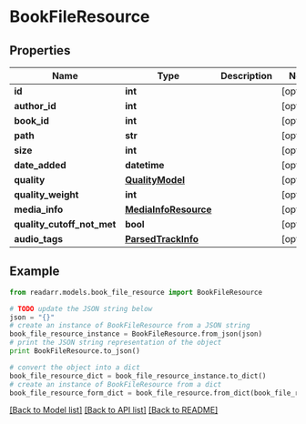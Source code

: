 # BookFileResource


## Properties

Name | Type | Description | Notes
------------ | ------------- | ------------- | -------------
**id** | **int** |  | [optional] 
**author_id** | **int** |  | [optional] 
**book_id** | **int** |  | [optional] 
**path** | **str** |  | [optional] 
**size** | **int** |  | [optional] 
**date_added** | **datetime** |  | [optional] 
**quality** | [**QualityModel**](QualityModel.md) |  | [optional] 
**quality_weight** | **int** |  | [optional] 
**media_info** | [**MediaInfoResource**](MediaInfoResource.md) |  | [optional] 
**quality_cutoff_not_met** | **bool** |  | [optional] 
**audio_tags** | [**ParsedTrackInfo**](ParsedTrackInfo.md) |  | [optional] 

## Example

```python
from readarr.models.book_file_resource import BookFileResource

# TODO update the JSON string below
json = "{}"
# create an instance of BookFileResource from a JSON string
book_file_resource_instance = BookFileResource.from_json(json)
# print the JSON string representation of the object
print BookFileResource.to_json()

# convert the object into a dict
book_file_resource_dict = book_file_resource_instance.to_dict()
# create an instance of BookFileResource from a dict
book_file_resource_form_dict = book_file_resource.from_dict(book_file_resource_dict)
```
[[Back to Model list]](../README.md#documentation-for-models) [[Back to API list]](../README.md#documentation-for-api-endpoints) [[Back to README]](../README.md)


